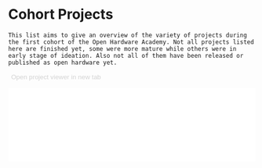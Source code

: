# Cohort Projects 
```{note}
This list aims to give an overview of the variety of projects during the first cohort of the Open Hardware Academy. Not all projects listed here are finished yet, some were more mature while others were in early stage of ideation. Also not all of them have been released or published as open hardware yet. 
```
<button onclick="iframeNewTab()" style="border:none;background-color:transparent;color:lightgray">Open project viewer in new tab</button>

<iframe src="_static/open-hardware-outcomes.html" frameborder="0" width="100%" style="overflow:hidden" scrolling="no" allow="fullscreen"></iframe>